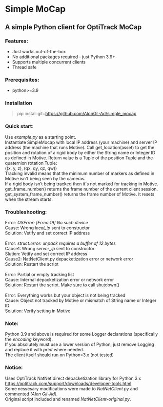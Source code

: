 # Simple MoCap
## A simple Python client for OptiTrack MoCap<br/>

### Features:
- Just works out-of-the-box
- No additional packages required - just Python 3.9+
- Supports multiple concurrent clients
- Thread safe
### Prerequisites:
- python>=3.9
### Installation
>pip install git+https://github.com/AlonGil-Ad/simple_mocap
### Quick start:
Use *example.py* as a starting point.</br>
Instantiate SimpleMocap with local IP address (your machine) and server IP address (the machine that runs Motive).
Call get_location(asset) to get the position and rotation of a rigid body by either the String name or Integer ID as defined in Motive.
Return value is a Tuple of the position Tuple and the quaternion rotation Tuple:</br>
((x, y, z), (qx, qy, qz, qw))</br>
Tracking invalid means that the minimum number of markers as defined in Motive isn't being seen by the cameras.</br>
If a rigid body isn't being tracked then it's not marked for tracking in Motive.</br>
get_frame_number() returns the frame number of the current client session.</br>
get_system_frame_number() returns the frame number of Motive. It resets when the stream starts.
### Troubleshooting:
Error: *OSError: [Errno 19] No such device*</br>
Cause: Wrong *local_ip* sent to constructor</br>
Solution: Vetify and set correct IP address</br></br>
Error: *struct.error: unpack requires a buffer of 12 bytes*</br>
Cause1: Wrong *server_ip* sent to constructor</br>
Slution: Vetify and set correct IP address</br>
Cause2: NatNetClient.py depacketization error or network error</br>
Solution: Restart the script</br></br>
Error: Partial or empty tracking list</br>
Cause: Internal depacketization error or network error</br>
Solution: Restart the script. Make sure to call shutdown()</br></br>
Error: Everything works but your object is not being tracked</br>
Cause: Object not tracked by Motive or mismatch of String name or Integer ID</br>
Solution: Verify setting in Motive
### Note:
Python 3.9 and above is required for some Logger declarations (specifically the *encoding* keyword).</br>
If you absolutely must use a lower version of Python, just remove Logging and replace it with *print* where needed.</br>
The client itself should run on Python=3.x (not tested)
### Notice:
Uses OptiTrack NatNet direct depacketization library for Python 3.x</br>
https://optitrack.com/support/downloads/developer-tools.html</br>
Some nessesary modifications were made to *NatNetClient.py* and commented *(Alon Gil-Ad)*.<br/>
Original script included and renamed *NatNetClient-original.py*.
